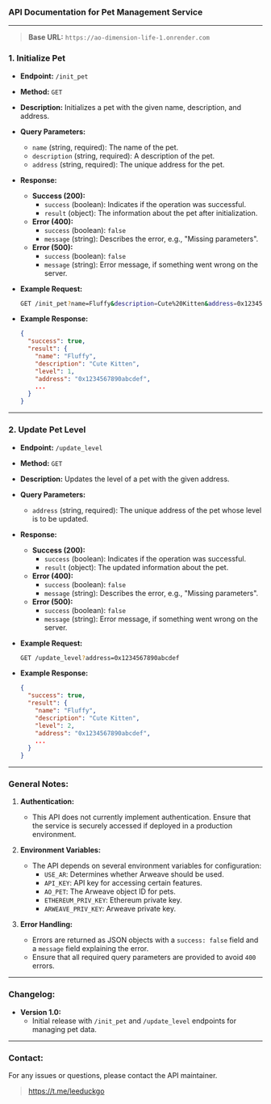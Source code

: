 ### API Documentation for Pet Management Service

---

> **Base URL:**  `https://ao-dimension-life-1.onrender.com`

### **1. Initialize Pet**

- **Endpoint:** `/init_pet`
- **Method:** `GET`
- **Description:** Initializes a pet with the given name, description, and address.
- **Query Parameters:**
  - `name` (string, required): The name of the pet.
  - `description` (string, required): A description of the pet.
  - `address` (string, required): The unique address for the pet.

- **Response:**
  - **Success (200):**
    - `success` (boolean): Indicates if the operation was successful.
    - `result` (object): The information about the pet after initialization.
  - **Error (400):**
    - `success` (boolean): `false`
    - `message` (string): Describes the error, e.g., "Missing parameters".
  - **Error (500):**
    - `success` (boolean): `false`
    - `message` (string): Error message, if something went wrong on the server.

- **Example Request:**
  ```bash
  GET /init_pet?name=Fluffy&description=Cute%20Kitten&address=0x1234567890abcdef
  ```

- **Example Response:**
  ```json
  {
    "success": true,
    "result": {
      "name": "Fluffy",
      "description": "Cute Kitten",
      "level": 1,
      "address": "0x1234567890abcdef",
      ...
    }
  }
  ```

---

### **2. Update Pet Level**

- **Endpoint:** `/update_level`
- **Method:** `GET`
- **Description:** Updates the level of a pet with the given address.
- **Query Parameters:**
  - `address` (string, required): The unique address of the pet whose level is to be updated.

- **Response:**
  - **Success (200):**
    - `success` (boolean): Indicates if the operation was successful.
    - `result` (object): The updated information about the pet.
  - **Error (400):**
    - `success` (boolean): `false`
    - `message` (string): Describes the error, e.g., "Missing parameters".
  - **Error (500):**
    - `success` (boolean): `false`
    - `message` (string): Error message, if something went wrong on the server.

- **Example Request:**
  ```bash
  GET /update_level?address=0x1234567890abcdef
  ```

- **Example Response:**
  ```json
  {
    "success": true,
    "result": {
      "name": "Fluffy",
      "description": "Cute Kitten",
      "level": 2,
      "address": "0x1234567890abcdef",
      ...
    }
  }
  ```

---

### **General Notes:**

1. **Authentication:**
   - This API does not currently implement authentication. Ensure that the service is securely accessed if deployed in a production environment.

2. **Environment Variables:**
   - The API depends on several environment variables for configuration:
     - `USE_AR`: Determines whether Arweave should be used.
     - `API_KEY`: API key for accessing certain features.
     - `AO_PET`: The Arweave object ID for pets.
     - `ETHEREUM_PRIV_KEY`: Ethereum private key.
     - `ARWEAVE_PRIV_KEY`: Arweave private key.

3. **Error Handling:**
   - Errors are returned as JSON objects with a `success: false` field and a `message` field explaining the error.
   - Ensure that all required query parameters are provided to avoid `400` errors.

---

### **Changelog:**

- **Version 1.0:**
  - Initial release with `/init_pet` and `/update_level` endpoints for managing pet data.

---

### **Contact:**

For any issues or questions, please contact the API maintainer.

> https://t.me/leeduckgo